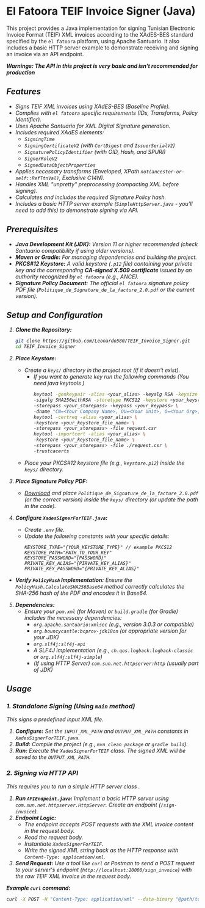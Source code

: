# El Fatoora TEIF Invoice Signer (Java)

This project provides a Java implementation for signing Tunisian Electronic Invoice Format (TEIF) XML invoices according to the XAdES-BES standard specified by the `el fatoora` platform, using Apache Santuario. It also includes a basic HTTP server example to demonstrate receiving and signing an invoice via an API endpoint.

**<i>Warnings: The API in this project is very basic and isn't recommended for production<i>**
## Features

*   Signs TEIF XML invoices using XAdES-BES (Baseline Profile).
*   Complies with `el fatoora` specific requirements (IDs, Transforms, Policy Identifier).
*   Uses Apache Santuario for XML Digital Signature generation.
*   Includes required XAdES elements:
    *   `SigningTime`
    *   `SigningCertificateV2` (with `CertDigest` and `IssuerSerialV2`)
    *   `SignaturePolicyIdentifier` (with OID, Hash, and SPURI)
    *   `SignerRoleV2`
    *   `SignedDataObjectProperties`
*   Applies necessary transforms (Enveloped, XPath `not(ancestor-or-self::RefTtnVal)`, Exclusive C14N).
*   Handles XML "unpretty" preprocessing (compacting XML before signing).
*   Calculates and includes the required Signature Policy hash.
*   Includes a basic HTTP server example (`SimpleHttpServer.java` - *you'll need to add this*) to demonstrate signing via API.

## Prerequisites

*   **Java Development Kit (JDK):** Version 11 or higher recommended (check Santuario compatibility if using older versions).
*   **Maven or Gradle:** For managing dependencies and building the project.
*   **PKCS#12 Keystore:** A valid keystore (`.p12` file) containing your private key and the corresponding **CA-signed X.509 certificate** issued by an authority recognized by `el fatoora` (e.g., ANCE).
*   **Signature Policy Document:** The official `el fatoora` signature policy PDF file (`Politique_de_Signature_de_la_facture_2.0.pdf` or the current version).

## Setup and Configuration

1.  **Clone the Repository:**
    ```bash
    git clone https://github.com/Leonardo580/TEIF_Invoice_Signer.git
    cd TEIF_Invoice_Signer
    ```

2.  **Place Keystore:**
    *   Create a `keys/` directory in the project root (if it doesn't exist).
        * If you want to generate key run the following commands (You need java keytools )
            ```bash 
          keytool -genkeypair -alias <your_alias> -keyalg RSA -keysize 3072 \
          -sigalg SHA256withRSA -storetype PKCS12 -keystore <your_keystore_file_name> \
          -storepass <your_storepass> -keypass <your_keypass> \
          -dname "CN=<Your Company Name>, OU=<Your Unit>, O=<Your Org>, L=<Your City>, ST=<Your State>, C=TN"
          keytool -certreq -alias <your_alias> \ 
          -keystore <your_keystore_file_name> \
          -storepass <your_storepass> -file request.csr
          keytool -importcert -alias <your_alias> \
          -keystore <your_keystore_file_name> \
          -storepass <your_storepass> -file ./request.csr \
          -trustcacerts
        
    *   Place your PKCS#12 keystore file (e.g., `keystore.p12`) inside the `keys/` directory.

3.  **Place Signature Policy PDF:**
    *   [Download](https://www.tradenet.com.tn/wp-content/uploads/simple-file-list/Politique_de_Signature_de_la_facture_2.0.pdf) and place `Politique_de_Signature_de_la_facture_2.0.pdf` (or the correct version) inside the `keys/` directory (or update the path in the code).

4.  **Configure `XadesSignerForTEIF.java`:**
    *   Create `.env` file.
    *   Update the following constants with your specific details:
        ```dotenv
        KEYSTORE_TYPE="{YOUR_KEYSTORE_TYPE}" // example PKCS12
        KEYSTORE_PATH="PATH_TO_YOUR_KEY"  
        KEYSTORE_PASSWORD="{PASSWORD}"
        PRIVATE_KEY_ALIAS="{PIRVATE_KEY_ALIAS}"
        PRIVATE_KEY_PASSWORD="{PRIVATE_KEY_ALIAS}"
    
*   **Verify `PolicyHash` Implementation:** Ensure the `PolicyHash.CalculateSHA256Base64` method correctly calculates the SHA-256 hash of the PDF and encodes it in Base64.

5.  **Dependencies:**
    *   Ensure your `pom.xml` (for Maven) or `build.gradle` (for Gradle) includes the necessary dependencies:
        *   `org.apache.santuario:xmlsec` (e.g., version 3.0.3 or compatible)
        *   `org.bouncycastle:bcprov-jdk18on` (or appropriate version for your JDK)
        *   `org.slf4j:slf4j-api`
        *   A SLF4J implementation (e.g., `ch.qos.logback:logback-classic` or `org.slf4j:slf4j-simple`)
        *   (If using HTTP Server) `com.sun.net.httpserver:http` (usually part of JDK)

## Usage

### 1. Standalone Signing (Using `main` method)

This signs a predefined input XML file.

1.  **Configure:** Set the `INPUT_XML_PATH` and `OUTPUT_XML_PATH` constants in `XadesSignerForTEIF.java`.
2.  **Build:** Compile the project (e.g., `mvn clean package` or `gradle build`).
3.  **Run:** Execute the `XadesSignerForTEIF` class. The signed XML will be saved to the `OUTPUT_XML_PATH`.

### 2. Signing via HTTP API

This requires you to run a simple HTTP server class .


1.  **Run `APIEndpoint.java`:** Implement a basic HTTP server using `com.sun.net.httpserver.HttpServer`. Create an endpoint (`/sign-invoice`).
2.  **Endpoint Logic:**
    *   The endpoint accepts POST requests with the XML invoice content in the request body.
    *   Read the request body.
    *   Instantiate `XadesSignerForTEIF`.
    *   Write the signed XML string back as the HTTP response with `Content-Type: application/xml`.
3.  **Send Request:** Use a tool like `curl` or Postman to send a POST request to your server's endpoint (`http://localhost:10000/sign_invoice`) with the raw TEIF XML invoice in the request body.

**Example `curl` command:**

```bash
curl -X POST -H "Content-Type: application/xml" --data-binary "@path/to/your/invoice.xml" http://localhost:10000/sign-invoice -o signed_invoice_from_api.xml